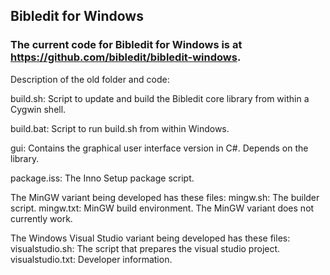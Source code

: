 ## Bibledit for Windows

### The current code for Bibledit for Windows is at https://github.com/bibledit/bibledit-windows.

Description of the old folder and code:

build.sh: Script to update and build the Bibledit core library from within a Cygwin shell.

build.bat: Script to run build.sh from within Windows.

gui: Contains the graphical user interface version in C#. Depends on the library.

package.iss: The Inno Setup package script.


The MinGW variant being developed has these files:
mingw.sh: The builder script.
mingw.txt: MinGW build environment.
The MinGW variant does not currently work.


The Windows Visual Studio variant being developed has these files:
visualstudio.sh: The script that prepares the visual studio project.
visualstudio.txt: Developer information.
